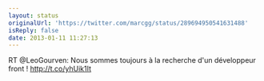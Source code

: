 ```yaml
---
layout: status
originalUrl: 'https://twitter.com/marcgg/status/289694950541631488'
isReply: false
date: 2013-01-11 11:27:13
---
```


RT @LeoGourven: Nous sommes toujours à la recherche d'un développeur front ! http://t.co/yhUik1It
